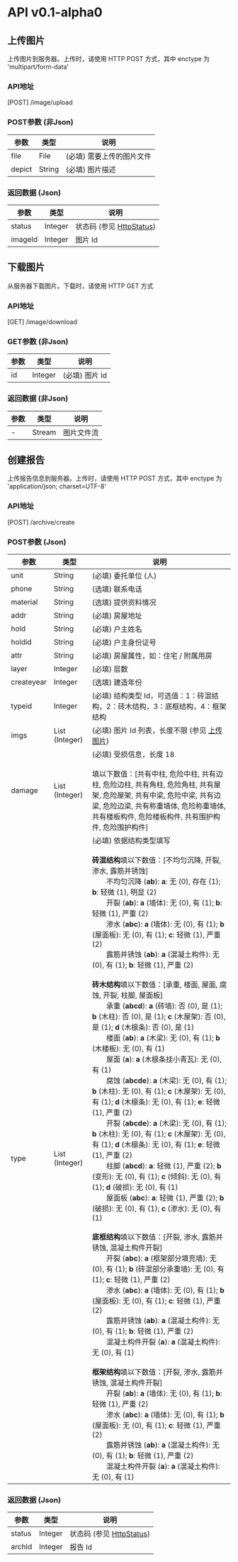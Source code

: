 # API v0.1-alpha0

## 上传图片
上传图片到服务器。上传时，请使用 HTTP POST 方式，其中 enctype 为 'multipart/form-data'
### API地址
[POST] /image/upload
### POST参数 (非Json)
|参数|类型|说明|
|-|-|-|
|file|File|(必填) 需要上传的图片文件|
|depict|String|(必填) 图片描述|
### 返回数据 (Json)
|参数|类型|说明|
|-|-|-|
|status|Integer|状态码 (参见 [HttpStatus](https://tools.ietf.org/html/rfc7231#section-6))|
|imageId|Integer|图片 Id|

## 下载图片
从服务器下载图片。下载时，请使用 HTTP GET 方式
### API地址
[GET] /image/download
### GET参数 (非Json)
|参数|类型|说明|
|-|-|-|
|id|Integer|(必填) 图片 Id|
### 返回数据 (非Json)
|参数|类型|说明|
|-|-|-|
|-|Stream|图片文件流|

## 创建报告
上传报告信息到服务器。上传时，请使用 HTTP POST 方式，其中 enctype 为 'application/json; charset=UTF-8'
### API地址
[POST] /archive/create
### POST参数 (Json)
|参数|类型|说明|
|-|-|-|
|unit|String|(必填) 委托单位 (人)|
|phone|String|(选填) 联系电话|
|material|String|(选填) 提供资料情况|
|addr|String|(必填) 房屋地址|
|hold|String|(必填) 户主姓名|
|holdid|String|(必填) 户主身份证号|
|attr|String|(必填) 房屋属性，如：住宅 / 附属用房|
|layer|Integer|(必填) 层数|
|createyear|Integer|(选填) 建造年份|
|typeid|Integer|(必填) 结构类型 Id，可选值：1：砖混结构，2：砖木结构，3：底框结构，4：框架结构|
|imgs|List (Integer)|(必填) 图片 Id 列表，长度不限 (参见 [上传图片](#上传图片))|
|damage|List (Integer)|(必填) 受损信息，长度 18<br><br>填以下数值：[共有中柱, 危险中柱, 共有边柱, 危险边柱, 共有角柱, 危险角柱, 共有屋架, 危险屋架, 共有中梁, 危险中梁, 共有边梁, 危险边梁, 共有称重墙体, 危险称重墙体, 共有楼板构件, 危险楼板构件, 共有围护构件, 危险围护构件]|
|type|List (Integer)|(必填) 依据结构类型填写<br><br>**砖混结构**填以下数值：[不均匀沉降, 开裂, 渗水, 露筋并锈蚀]<br>&emsp;&emsp;不均匀沉降 (**ab**): **a**: 无 (0), 存在 (1); **b**: 轻微 (1), 明显 (2)<br>&emsp;&emsp;开裂 (**ab**): **a** (墙体): 无 (0), 有 (1); **b**: 轻微 (1), 严重 (2)<br>&emsp;&emsp;渗水 (**abc**): **a** (墙体): 无 (0), 有 (1); **b** (屋面板): 无 (0), 有 (1); **c**: 轻微 (1), 严重 (2)<br>&emsp;&emsp;露筋并锈蚀 (**ab**): **a** (混凝土构件): 无 (0), 有 (1); **b**: 轻微 (1), 严重 (2)<br><br>**砖木结构**填以下数值：[承重, 楼面, 屋面, 腐蚀, 开裂, 柱脚, 屋面板]<br>&emsp;&emsp;承重 (**abcd**): **a** (砖墙): 否 (0), 是 (1); **b** (木柱): 否 (0), 是 (1); **c** (木屋架): 否 (0), 是 (1); **d** (木檩条): 否 (0), 是 (1)<br>&emsp;&emsp;楼面 (**ab**): **a** (木梁): 无 (0), 有 (1); **b** (木楼板): 无 (0), 有 (1)<br>&emsp;&emsp;屋面 (**a**): **a** (木檩条挂小青瓦): 无 (0), 有 (1)<br>&emsp;&emsp;腐蚀 (**abcde**): **a** (木梁): 无 (0), 有 (1); **b** (木柱): 无 (0), 有 (1); **c** (木屋架): 无 (0), 有 (1); **d** (木檩条): 无 (0), 有 (1); **e**: 轻微 (1), 严重 (2)<br>&emsp;&emsp;开裂 (**abcde**): **a** (木梁): 无 (0), 有 (1); **b** (木柱): 无 (0), 有 (1); **c** (木屋架): 无 (0), 有 (1); **d** (木檩条): 无 (0), 有 (1); **e**: 轻微 (1), 严重 (2)<br>&emsp;&emsp;柱脚 (**abcd**): **a**: 轻微 (1), 严重 (2); **b** (变形): 无 (0), 有 (1); **c** (倾斜): 无 (0), 有 (1); **d** (破损): 无 (0), 有 (1)<br>&emsp;&emsp;屋面板 (**abc**): **a**: 轻微 (1), 严重 (2); **b** (破损): 无 (0), 有 (1); **c** (渗水): 无 (0), 有 (1)<br><br>**底框结构**填以下数值：[开裂, 渗水, 露筋并锈蚀, 混凝土构件开裂]<br>&emsp;&emsp;开裂 (**abc**): **a** (框架部分填充墙): 无 (0), 有 (1); **b** (砖混部分承重墙): 无 (0), 有 (1); **c**: 轻微 (1), 严重 (2)<br>&emsp;&emsp;渗水 (**abc**): **a** (墙体): 无 (0), 有 (1); **b** (屋面板): 无 (0), 有 (1); **c**: 轻微 (1), 严重 (2)<br>&emsp;&emsp;露筋并锈蚀 (**ab**): **a** (混凝土构件): 无 (0), 有 (1); **b**: 轻微 (1), 严重 (2)<br>&emsp;&emsp;混凝土构件开裂 (**a**): **a** (混凝土构件): 无 (0), 有 (1)<br><br>**框架结构**填以下数值：[开裂, 渗水, 露筋并锈蚀, 混凝土构件开裂]<br>&emsp;&emsp;开裂 (**ab**): **a** (墙体): 无 (0), 有 (1); **b**: 轻微 (1), 严重 (2)<br>&emsp;&emsp;渗水 (**abc**): **a** (墙体): 无 (0), 有 (1); **b** (屋面板): 无 (0), 有 (1); **c**: 轻微 (1), 严重 (2)<br>&emsp;&emsp;露筋并锈蚀 (**ab**): **a** (混凝土构件): 无 (0), 有 (1); **b**: 轻微 (1), 严重 (2)<br>&emsp;&emsp;混凝土构件开裂 (**a**): **a** (混凝土构件): 无 (0), 有 (1)|
### 返回数据 (Json)
|参数|类型|说明|
|-|-|-|
|status|Integer|状态码 (参见 [HttpStatus](https://tools.ietf.org/html/rfc7231#section-6))|
|archId|Integer|报告 Id|